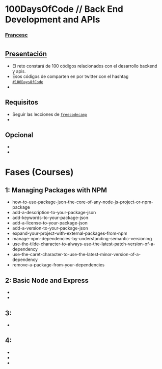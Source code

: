 # 100DaysOfCode // Back End Development and APIs 
### [Francesc](https://github.com/FrancescAdPe)
#
## [Presentación](https://www.freecodecamp.org/learn/back-end-development-and-apis/)

- El reto constará de 100 códigos relacionados con el desarrollo backend y apis. 
- Esos códigos de comparten en por twitter con el hashtag [`#100DaysOfCode`](#100DaysOfCode)
- 

## Requisitos
- Seguir las lecciones de [`freecodecamp`](https://www.freecodecamp.org/learn/back-end-development-and-apis/)
-

## Opcional
- 
- 

# Fases (Courses)

## 1: Managing Packages with NPM
- how-to-use-package-json-the-core-of-any-node-js-project-or-npm-package
- add-a-description-to-your-package-json
- add-keywords-to-your-package-json
- add-a-license-to-your-package-json
- add-a-version-to-your-package-json
- expand-your-project-with-external-packages-from-npm
- manage-npm-dependencies-by-understanding-semantic-versioning
- use-the-tilde-character-to-always-use-the-latest-patch-version-of-a-dependency
- use-the-caret-character-to-use-the-latest-minor-version-of-a-dependency
- remove-a-package-from-your-dependencies


## 2: Basic Node and Express
- 
- 

## 3: 
- 

## 4: 
- 
- 
- 


